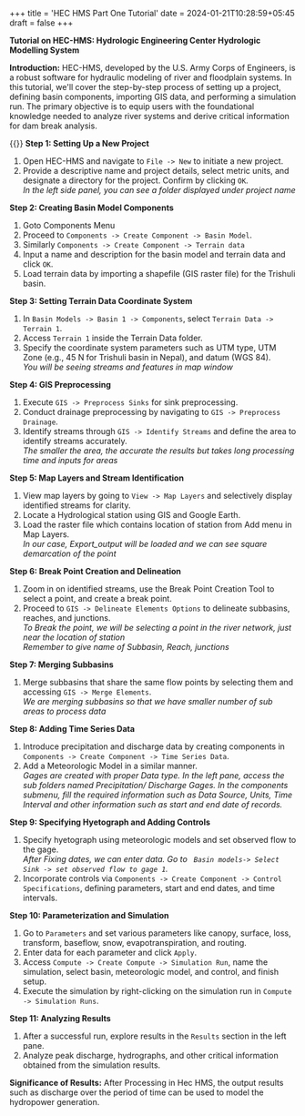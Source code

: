 +++
title = 'HEC HMS Part One Tutorial'
date = 2024-01-21T10:28:59+05:45
draft = false
+++

**Tutorial on HEC-HMS: Hydrologic Engineering Center Hydrologic Modelling System**

**Introduction:**
HEC-HMS, developed by the U.S. Army Corps of Engineers, is a robust software for hydraulic modeling of river and floodplain systems. In this tutorial, we'll cover the step-by-step process of setting up a project, defining basin components, importing GIS data, and performing a simulation run. The primary objective is to equip users with the foundational knowledge needed to analyze river systems and derive critical information for dam break analysis.

{{<youtube pr0MhRaph-k>}}
**Step 1: Setting Up a New Project**
1. Open HEC-HMS and navigate to `File -> New` to initiate a new project.
2. Provide a descriptive name and project details, select metric units, and designate a directory for the project. Confirm by clicking `OK`.  
_In the left side panel, you can see a folder displayed under project name_

**Step 2: Creating Basin Model Components**
1. Goto Components Menu
2. Proceed to `Components -> Create Component -> Basin Model`.
3. Similarly `Components -> Create Component -> Terrain data`
2. Input a name and description for the basin model and terrain data  and click `OK`.
3. Load terrain data by importing a shapefile (GIS raster file) for the Trishuli basin.

**Step 3: Setting Terrain Data Coordinate System**
1. In `Basin Models -> Basin 1 -> Components`, select `Terrain Data -> Terrain 1`.
2. Access `Terrain 1` inside the Terrain Data folder.
3. Specify the coordinate system parameters such as UTM type, UTM Zone (e.g., 45 N for Trishuli basin in Nepal), and datum (WGS 84).  
_You will be seeing  streams and features in map window_


**Step 4: GIS Preprocessing**
1. Execute `GIS -> Preprocess Sinks` for sink preprocessing.
2. Conduct drainage preprocessing by navigating to `GIS -> Preprocess Drainage`.
3. Identify streams through `GIS -> Identify Streams` and define the area to identify streams accurately.  
_The smaller the area, the accurate the results but takes long processing time and inputs for areas_

**Step 5: Map Layers and Stream Identification**
1. View map layers by going to `View -> Map Layers` and selectively display identified streams for clarity.
2. Locate a Hydrological station using GIS and Google Earth.
3. Load the raster file which contains location of station from Add menu in Map Layers.  
*In our case, Export_output will be loaded and we can see square demarcation of the point*

**Step 6: Break Point Creation and Delineation**
1. Zoom in on identified streams, use the Break Point Creation Tool to select a point, and create a break point.
2. Proceed to `GIS -> Delineate Elements Options` to delineate subbasins, reaches, and junctions.  
*To Break the point, we will be selecting a point in the river network, just near the location of station*  
*Remember to give name of Subbasin, Reach, junctions*

**Step 7: Merging Subbasins**
1. Merge subbasins that share the same flow points by selecting them and accessing `GIS -> Merge Elements`.  
*We are merging subbasins so that we have smaller number of sub areas to process data*  

**Step 8: Adding Time Series Data**
1. Introduce precipitation and discharge data by creating components in `Components -> Create Component -> Time Series Data`.
2. Add a Meteorologic Model in a similar manner.  
*Gages are created with proper Data type. In the left pane, access the sub folders named Precipitation/ Discharge Gages. In the components submenu, fill the required information such as Data Source, Units, Time Interval and other information such as start and end date of records.*   

**Step 9: Specifying Hyetograph and Adding Controls**
1. Specify hyetograph using meteorologic models and set observed flow to the gage.  
*After Fixing dates, we can enter data. Go to ` Basin models-> Select Sink -> set observed flow to gage 1`.*
2. Incorporate controls via `Components -> Create Component -> Control Specifications`, defining parameters, start and end dates, and time intervals.

**Step 10: Parameterization and Simulation**
1. Go to `Parameters` and set various parameters like canopy, surface, loss, transform, baseflow, snow, evapotranspiration, and routing.
2. Enter data for each parameter and click `Apply`.
3. Access `Compute -> Create Compute -> Simulation Run`, name the simulation, select basin, meteorologic model, and control, and finish setup.
4. Execute the simulation by right-clicking on the simulation run in `Compute -> Simulation Runs`.

**Step 11: Analyzing Results**
1. After a successful run, explore results in the `Results` section in the left pane.
2. Analyze peak discharge, hydrographs, and other critical information obtained from the simulation results.

**Significance of Results:**
After Processing in Hec HMS, the output results such as discharge over the period of time can be used to model the hydropower generation.